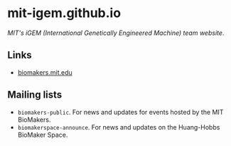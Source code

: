 # mit-igem.github.io

_MIT's iGEM (International Genetically Engineered Machine) team website_.

## Links
- [biomakers.mit.edu](https://biomakers.mit.edu)

## Mailing lists
- `biomakers-public`. For news and updates for events hosted by the MIT BioMakers.
- `biomakerspace-announce`. For news and updates on the Huang-Hobbs BioMaker Space.